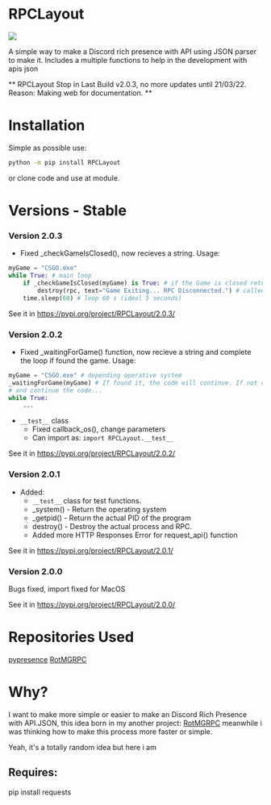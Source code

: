 # RPCLayout

![](https://cdn.discordapp.com/attachments/954499110763892807/955216312999739433/gato-digitando.gif)

A simple way to make a Discord rich presence with API using JSON parser to make it.
Includes a multiple functions to help in the development with apis json

** RPCLayout Stop in Last Build v2.0.3, no more updates until 21/03/22. Reason: Making web for documentation. **

# Installation
Simple as possible use:
```sh
python -m pip install RPCLayout
```
or clone code and use at module.
# Versions - Stable
### Version 2.0.3
- Fixed _checkGameIsClosed(), now recieves a string. Usage:
```python
myGame = "CSGO.exe"
while True: # main loop
    if _checkGameIsClosed(myGame) is True: # if the Game is closed returns True
        destroy(rpc, text="Game Exiting... RPC Disconnected.") # called destroy() function for destroy the rpc and process.
    time.sleep(60) # loop 60 s (ideal 5 seconds)
```

See it in https://pypi.org/project/RPCLayout/2.0.3/

### Version 2.0.2
- Fixed _waitingForGame() function, now recieve a string and complete the loop if found the game. Usage:
```python
myGame = "CSGO.exe" # depending operative system
_waitingForGame(myGame) # If found it, the code will continue. If not check your game variable.
# and continue the code...
while True:
    ...
```

- ```__test__``` class
    + Fixed callback_os(), change parameters
    + Can import as: ```import RPCLayout.__test__```

See it in https://pypi.org/project/RPCLayout/2.0.2/

### Version 2.0.1
+ Added:
    - ```__test__``` class for test functions.
    - _system() - Return the operating system
    - _getpid() - Return the actual PID of the program
    - destroy() - Destroy the actual process and RPC.
    - Added more HTTP Responses Error for request_api() function

See it in https://pypi.org/project/RPCLayout/2.0.1/

### Version 2.0.0
Bugs fixed, import fixed for MacOS

See it in https://pypi.org/project/RPCLayout/2.0.0/

# Repositories Used
[pypresence](https://github.com/qwertyquerty/pypresence)
[RotMGRPC](https://github.com/neopkr/RotMGRPC)

# Why?
I want to make more simple or easier to make an Discord Rich Presence with API.JSON, this idea born in my another project: [RotMGRPC](https://github.com/neopkr/RotMGRPC) meanwhile i was thinking how to make this process more faster or simple.

Yeah, it's a totally random idea but here i am


## Requires:
pip install requests
